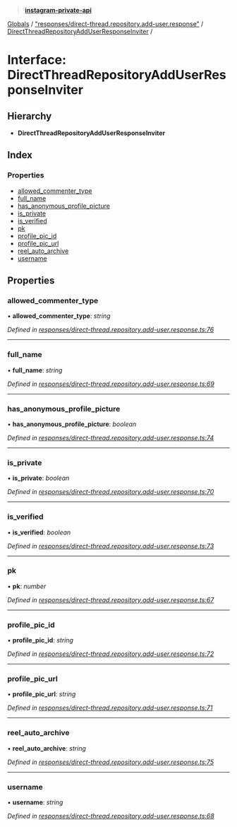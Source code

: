> **[instagram-private-api](../README.md)**

[Globals](../README.md) / ["responses/direct-thread.repository.add-user.response"](../modules/_responses_direct_thread_repository_add_user_response_.md) / [DirectThreadRepositoryAddUserResponseInviter](_responses_direct_thread_repository_add_user_response_.directthreadrepositoryadduserresponseinviter.md) /

# Interface: DirectThreadRepositoryAddUserResponseInviter

## Hierarchy

* **DirectThreadRepositoryAddUserResponseInviter**

## Index

### Properties

* [allowed_commenter_type](_responses_direct_thread_repository_add_user_response_.directthreadrepositoryadduserresponseinviter.md#allowed_commenter_type)
* [full_name](_responses_direct_thread_repository_add_user_response_.directthreadrepositoryadduserresponseinviter.md#full_name)
* [has_anonymous_profile_picture](_responses_direct_thread_repository_add_user_response_.directthreadrepositoryadduserresponseinviter.md#has_anonymous_profile_picture)
* [is_private](_responses_direct_thread_repository_add_user_response_.directthreadrepositoryadduserresponseinviter.md#is_private)
* [is_verified](_responses_direct_thread_repository_add_user_response_.directthreadrepositoryadduserresponseinviter.md#is_verified)
* [pk](_responses_direct_thread_repository_add_user_response_.directthreadrepositoryadduserresponseinviter.md#pk)
* [profile_pic_id](_responses_direct_thread_repository_add_user_response_.directthreadrepositoryadduserresponseinviter.md#profile_pic_id)
* [profile_pic_url](_responses_direct_thread_repository_add_user_response_.directthreadrepositoryadduserresponseinviter.md#profile_pic_url)
* [reel_auto_archive](_responses_direct_thread_repository_add_user_response_.directthreadrepositoryadduserresponseinviter.md#reel_auto_archive)
* [username](_responses_direct_thread_repository_add_user_response_.directthreadrepositoryadduserresponseinviter.md#username)

## Properties

###  allowed_commenter_type

• **allowed_commenter_type**: *string*

*Defined in [responses/direct-thread.repository.add-user.response.ts:76](https://github.com/dilame/instagram-private-api/blob/01eb399/src/responses/direct-thread.repository.add-user.response.ts#L76)*

___

###  full_name

• **full_name**: *string*

*Defined in [responses/direct-thread.repository.add-user.response.ts:69](https://github.com/dilame/instagram-private-api/blob/01eb399/src/responses/direct-thread.repository.add-user.response.ts#L69)*

___

###  has_anonymous_profile_picture

• **has_anonymous_profile_picture**: *boolean*

*Defined in [responses/direct-thread.repository.add-user.response.ts:74](https://github.com/dilame/instagram-private-api/blob/01eb399/src/responses/direct-thread.repository.add-user.response.ts#L74)*

___

###  is_private

• **is_private**: *boolean*

*Defined in [responses/direct-thread.repository.add-user.response.ts:70](https://github.com/dilame/instagram-private-api/blob/01eb399/src/responses/direct-thread.repository.add-user.response.ts#L70)*

___

###  is_verified

• **is_verified**: *boolean*

*Defined in [responses/direct-thread.repository.add-user.response.ts:73](https://github.com/dilame/instagram-private-api/blob/01eb399/src/responses/direct-thread.repository.add-user.response.ts#L73)*

___

###  pk

• **pk**: *number*

*Defined in [responses/direct-thread.repository.add-user.response.ts:67](https://github.com/dilame/instagram-private-api/blob/01eb399/src/responses/direct-thread.repository.add-user.response.ts#L67)*

___

###  profile_pic_id

• **profile_pic_id**: *string*

*Defined in [responses/direct-thread.repository.add-user.response.ts:72](https://github.com/dilame/instagram-private-api/blob/01eb399/src/responses/direct-thread.repository.add-user.response.ts#L72)*

___

###  profile_pic_url

• **profile_pic_url**: *string*

*Defined in [responses/direct-thread.repository.add-user.response.ts:71](https://github.com/dilame/instagram-private-api/blob/01eb399/src/responses/direct-thread.repository.add-user.response.ts#L71)*

___

###  reel_auto_archive

• **reel_auto_archive**: *string*

*Defined in [responses/direct-thread.repository.add-user.response.ts:75](https://github.com/dilame/instagram-private-api/blob/01eb399/src/responses/direct-thread.repository.add-user.response.ts#L75)*

___

###  username

• **username**: *string*

*Defined in [responses/direct-thread.repository.add-user.response.ts:68](https://github.com/dilame/instagram-private-api/blob/01eb399/src/responses/direct-thread.repository.add-user.response.ts#L68)*